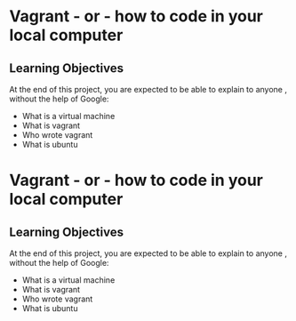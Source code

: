 # Vagrant - or - how to code in your local computer

## Learning Objectives
At the end of this project, you are expected to be able to explain to anyone , without the help of Google:

* What is a virtual machine
* What is vagrant
* Who wrote vagrant
* What is ubuntu
# Vagrant - or - how to code in your local computer

## Learning Objectives
At the end of this project, you are expected to be able to explain to anyone , without the help of Google:

* What is a virtual machine
* What is vagrant
* Who wrote vagrant
* What is ubuntu

